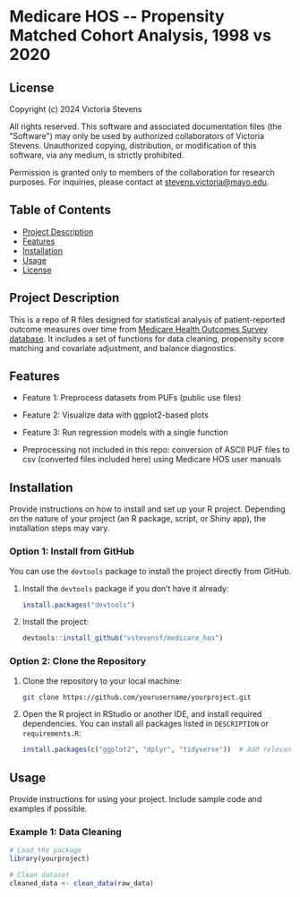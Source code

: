 # Medicare HOS -- Propensity Matched Cohort Analysis, 1998 vs 2020

## License

Copyright (c) 2024 Victoria Stevens

All rights reserved. This software and associated documentation files (the "Software") may only be used by authorized collaborators of Victoria Stevens. Unauthorized copying, distribution, or modification of this software, via any medium, is strictly prohibited. 

Permission is granted only to members of the collaboration for research purposes. For inquiries, please contact at stevens.victoria@mayo.edu.


## Table of Contents
- [Project Description](#project-description)
- [Features](#features)
- [Installation](#installation)
- [Usage](#usage)
- [License](#license)

## Project Description

This is a repo of R files designed for statistical analysis of patient-reported outcome measures over time from [Medicare Health Outcomes Survey database](https://hosonline.org/en/). It includes a set of functions for data cleaning, propensity score matching and covariate adjustment, and balance diagnostics. 

## Features

- Feature 1: Preprocess datasets from PUFs (public use files)
- Feature 2: Visualize data with ggplot2-based plots
- Feature 3: Run regression models with a single function

- Preprocessing not included in this repo: conversion of ASCII PUF files to csv (converted files included here) using Medicare HOS user manuals

## Installation

Provide instructions on how to install and set up your R project. Depending on the nature of your project (an R package, script, or Shiny app), the installation steps may vary.

### Option 1: Install from GitHub

You can use the `devtools` package to install the project directly from GitHub.

1. Install the `devtools` package if you don’t have it already:
    ```r
    install.packages("devtools")
    ```

2. Install the project:
    ```r
    devtools::install_github("vstevensf/medicare_hos")
    ```

### Option 2: Clone the Repository

1. Clone the repository to your local machine:
    ```bash
    git clone https://github.com/yourusername/yourproject.git
    ```

2. Open the R project in RStudio or another IDE, and install required dependencies. You can install all packages listed in `DESCRIPTION` or `requirements.R`:

    ```r
    install.packages(c("ggplot2", "dplyr", "tidyverse"))  # Add relevant package names
    ```

## Usage

Provide instructions for using your project. Include sample code and examples if possible.

### Example 1: Data Cleaning
```r
# Load the package
library(yourproject)

# Clean dataset
cleaned_data <- clean_data(raw_data)
